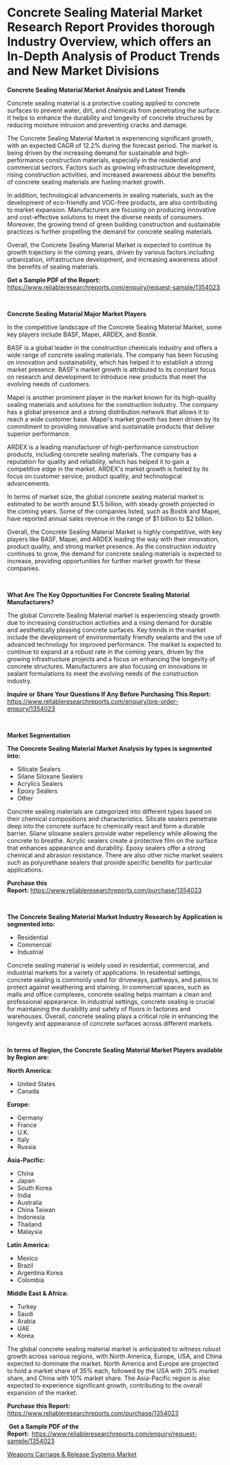 <p><h1>Concrete Sealing Material Market Research Report Provides thorough Industry Overview, which offers an In-Depth Analysis of Product Trends and New Market Divisions</h1></p><p><strong>Concrete Sealing Material Market Analysis and Latest Trends</strong></p>
<p><p>Concrete sealing material is a protective coating applied to concrete surfaces to prevent water, dirt, and chemicals from penetrating the surface. It helps to enhance the durability and longevity of concrete structures by reducing moisture intrusion and preventing cracks and damage.</p><p>The Concrete Sealing Material Market is experiencing significant growth, with an expected CAGR of 12.2% during the forecast period. The market is being driven by the increasing demand for sustainable and high-performance construction materials, especially in the residential and commercial sectors. Factors such as growing infrastructure development, rising construction activities, and increased awareness about the benefits of concrete sealing materials are fueling market growth.</p><p>In addition, technological advancements in sealing materials, such as the development of eco-friendly and VOC-free products, are also contributing to market expansion. Manufacturers are focusing on producing innovative and cost-effective solutions to meet the diverse needs of consumers. Moreover, the growing trend of green building construction and sustainable practices is further propelling the demand for concrete sealing materials.</p><p>Overall, the Concrete Sealing Material Market is expected to continue its growth trajectory in the coming years, driven by various factors including urbanization, infrastructure development, and increasing awareness about the benefits of sealing materials.</p></p>
<p><strong>Get a Sample PDF of the Report:&nbsp;</strong> <a href="https://www.reliableresearchreports.com/enquiry/request-sample/1354023">https://www.reliableresearchreports.com/enquiry/request-sample/1354023</a></p>
<p>&nbsp;</p>
<p><strong>Concrete Sealing Material Major Market Players</strong></p>
<p><p>In the competitive landscape of the Concrete Sealing Material Market, some key players include BASF, Mapei, ARDEX, and Bostik. </p><p>BASF is a global leader in the construction chemicals industry and offers a wide range of concrete sealing materials. The company has been focusing on innovation and sustainability, which has helped it to establish a strong market presence. BASF's market growth is attributed to its constant focus on research and development to introduce new products that meet the evolving needs of customers.</p><p>Mapei is another prominent player in the market known for its high-quality sealing materials and solutions for the construction industry. The company has a global presence and a strong distribution network that allows it to reach a wide customer base. Mapei's market growth has been driven by its commitment to providing innovative and sustainable products that deliver superior performance.</p><p>ARDEX is a leading manufacturer of high-performance construction products, including concrete sealing materials. The company has a reputation for quality and reliability, which has helped it to gain a competitive edge in the market. ARDEX's market growth is fueled by its focus on customer service, product quality, and technological advancements.</p><p>In terms of market size, the global concrete sealing material market is estimated to be worth around $1.5 billion, with steady growth projected in the coming years. Some of the companies listed, such as Bostik and Mapei, have reported annual sales revenue in the range of $1 billion to $2 billion.</p><p>Overall, the Concrete Sealing Material Market is highly competitive, with key players like BASF, Mapei, and ARDEX leading the way with their innovation, product quality, and strong market presence. As the construction industry continues to grow, the demand for concrete sealing materials is expected to increase, providing opportunities for further market growth for these companies.</p></p>
<p>&nbsp;</p>
<p><strong>What Are The Key Opportunities For Concrete Sealing Material Manufacturers?</strong></p>
<p><p>The global Concrete Sealing Material market is experiencing steady growth due to increasing construction activities and a rising demand for durable and aesthetically pleasing concrete surfaces. Key trends in the market include the development of environmentally friendly sealants and the use of advanced technology for improved performance. The market is expected to continue to expand at a robust rate in the coming years, driven by the growing infrastructure projects and a focus on enhancing the longevity of concrete structures. Manufacturers are also focusing on innovations in sealant formulations to meet the evolving needs of the construction industry.</p></p>
<p><strong>Inquire or Share Your Questions If Any Before Purchasing This Report:</strong> <a href="https://www.reliableresearchreports.com/enquiry/pre-order-enquiry/1354023">https://www.reliableresearchreports.com/enquiry/pre-order-enquiry/1354023</a></p>
<p>&nbsp;</p>
<p><strong>Market Segmentation</strong></p>
<p><strong>The Concrete Sealing Material Market Analysis by types is segmented into:</strong></p>
<p><ul><li>Silicate Sealers</li><li>Silane Siloxane Sealers</li><li>Acrylics Sealers</li><li>Epoxy Sealers</li><li>Other</li></ul></p>
<p><p>Concrete sealing materials are categorized into different types based on their chemical compositions and characteristics. Silicate sealers penetrate deep into the concrete surface to chemically react and form a durable barrier. Silane siloxane sealers provide water repellency while allowing the concrete to breathe. Acrylic sealers create a protective film on the surface that enhances appearance and durability. Epoxy sealers offer a strong chemical and abrasion resistance. There are also other niche market sealers such as polyurethane sealers that provide specific benefits for particular applications.</p></p>
<p><strong>Purchase this Report:&nbsp;</strong><a href="https://www.reliableresearchreports.com/purchase/1354023">https://www.reliableresearchreports.com/purchase/1354023</a></p>
<p>&nbsp;</p>
<p><strong>The Concrete Sealing Material Market Industry Research by Application is segmented into:</strong></p>
<p><ul><li>Residential</li><li>Commercial</li><li>Industrial</li></ul></p>
<p><p>Concrete sealing material is widely used in residential, commercial, and industrial markets for a variety of applications. In residential settings, concrete sealing is commonly used for driveways, pathways, and patios to protect against weathering and staining. In commercial spaces, such as malls and office complexes, concrete sealing helps maintain a clean and professional appearance. In industrial settings, concrete sealing is crucial for maintaining the durability and safety of floors in factories and warehouses. Overall, concrete sealing plays a critical role in enhancing the longevity and appearance of concrete surfaces across different markets.</p></p>
<p>&nbsp;</p>
<p><strong>In terms of Region, the Concrete Sealing Material Market Players available by Region are:</strong></p>
<p>
    <p> <strong> North America: </strong>
        <ul>
            <li>United States</li>
            <li>Canada</li>
        </ul>
        </p> 
    <p> <strong> Europe: </strong>
        <ul>
            <li>Germany</li>
            <li>France</li>
            <li>U.K.</li>
            <li>Italy</li>
            <li>Russia</li>
        </ul>
        </p> 
    <p> <strong> Asia-Pacific: </strong>
        <ul>
            <li>China</li>
            <li>Japan</li>
            <li>South Korea</li>
            <li>India</li>
            <li>Australia</li>
            <li>China Taiwan</li>
            <li>Indonesia</li>
            <li>Thailand</li>
            <li>Malaysia</li>
        </ul>
        </p> 
    <p> <strong> Latin America: </strong>
        <ul>
            <li>Mexico</li>
            <li>Brazil</li>
            <li>Argentina Korea</li>
            <li>Colombia</li>
        </ul>
        </p> 
    <p> <strong> Middle East & Africa: </strong>
        <ul>
            <li>Turkey</li>
            <li>Saudi</li>
            <li>Arabia</li>
            <li>UAE</li>
            <li>Korea</li>
        </ul>
    </p>
    </p>
<p><p>The global concrete sealing material market is anticipated to witness robust growth across various regions, with North America, Europe, USA, and China expected to dominate the market. North America and Europe are projected to hold a market share of 35% each, followed by the USA with 20% market share, and China with 10% market share. The Asia-Pacific region is also expected to experience significant growth, contributing to the overall expansion of the market.</p></p>
<p><strong>Purchase this Report: </strong><a href="https://www.reliableresearchreports.com/purchase/1354023">https://www.reliableresearchreports.com/purchase/1354023</a></p>
<p>&nbsp;<strong>Get a Sample PDF of the Report:&nbsp;&nbsp;</strong><a href="https://www.reliableresearchreports.com/enquiry/request-sample/1354023">https://www.reliableresearchreports.com/enquiry/request-sample/1354023</a></p>
<p><strong></strong></p>
<p><p><a href="https://gamy-alyssum-396.notion.site/Weapons-Carriage-Release-Systems-Market-Size-Evaluating-its-Market-Trends-Growth-and-Projection-92bf859132054b659a7e31e170d4b0a4">Weapons Carriage & Release Systems Market</a></p></p>